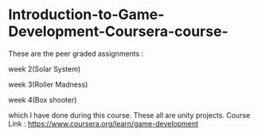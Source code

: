 # Introduction-to-Game-Development-Coursera-course-
These are the peer graded assignments :

week 2(Solar System)

week 3(Roller Madness)

week 4(Box shooter)

which I have done during this course.
These all are unity projects.
Course Link : https://www.coursera.org/learn/game-development
